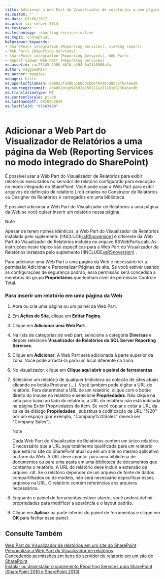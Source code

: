 ```yaml
---
title: Adicionar a Web Part do Visualizador de relatórios a uma página da Web (Reporting Services no modo integrado do SharePoint) | Microsoft Docs
ms.custom: ''
ms.date: 03/06/2017
ms.prod: sql-server-2014
ms.reviewer: ''
ms.technology: reporting-services-native
ms.topic: conceptual
helpviewer_keywords:
- SharePoint integration [Reporting Services], viewing reports
- Web Parts [Reporting Services]
- SharePoint integration [Reporting Services], Web Parts
- Report Viewer Web Part [Reporting Services]
ms.assetid: cac75345-2380-467d-a394-0a2140908a5a
author: maggiesMSFT
ms.author: maggies
manager: kfile
ms.openlocfilehash: d9b933fad8bc566b3cb0ef04303a85c5f034e620
ms.sourcegitcommit: ad4d92dce894592a259721a1571b1d8736abacdb
ms.translationtype: MT
ms.contentlocale: pt-BR
ms.lasthandoff: 08/04/2020
ms.locfileid: "87683404"
---
```

# <a name="add-the-report-viewer-web-part-to-a-web-page-reporting-services-in-sharepoint-integrated-mode"></a>Adicionar a Web Part do Visualizador de Relatórios a uma página da Web (Reporting Services no modo integrado do SharePoint)
  É possível usar a Web Part do Visualizador de Relatórios para exibir relatórios executados no servidor de relatório configurado para execução no modo integrado do SharePoint. Você pode usar a Web Part para exibir arquivos de definição de relatório (.rdl) criados no Construtor de Relatórios ou Designer de Relatórios e carregados em uma biblioteca.  
  
 É possível adicionar a Web Part do Visualizador de Relatórios a uma página da Web se você quiser inserir um relatório nessa página.  
  
> [!NOTE]  
>  Apesar de terem nomes idênticos, a Web Part do Visualizador de Relatórios instalada pelo suplemento [!INCLUDE[ssRSnoversion](../../includes/ssrsnoversion-md.md)] é diferente da Web Part do Visualizador de Relatórios incluída no arquivo RSWebParts.cab. As instruções neste tópico são específicas para a Web Part do Visualizador de Relatórios instalada pelo suplemento [!INCLUDE[ssRSnoversion](../../includes/ssrsnoversion-md.md)] .  
  
 Para adicionar uma Web Part a uma página da Web é necessário ter a permissão Adicionar e Personalizar Páginas de site. Se você estiver usando as configurações de segurança padrão, essa permissão será concedida a membros do grupo **Proprietários** que tenham nível de permissão Controle Total.  
  
### <a name="to-embed-a-report-in-a-web-page"></a>Para inserir um relatório em uma página da Web  
  
1.  Abra ou crie uma página ou um painel da Web Part.  
  
2.  Em **Ações do Site**, clique em **Editar Página**.  
  
3.  Clique em **Adicionar uma Web Part**.  
  
4.  Na lista de categorias de web part, selecione a categoria **Diversas** e depois selecione **Visualizador de Relatórios do SQL Server Reporting Services**.  
  
5.  Clique em **Adicionar**. A Web Part será adicionada à parte superior da zona. Você pode arrastá-la para um local diferente na zona.  
  
6.  No visualizador, clique em **Clique aqui abrir o painel de ferramentas**.  
  
7.  Selecione um relatório de qualquer biblioteca na coleção de sites atuais clicando no botão Procurar (**...**). Você também pode digitar a URL do relatório. Para determinar a URL de um relatório, clique com o botão direito do mouse no relatório e selecione **Propriedades**. Não clique na seta para baixo ao lado do relatório; a URL do relatório não está indicada na página Exibir Propriedades do item. Se você copiar e colar a URL da caixa de diálogo **Propriedades** , substitua a codificação de URL "%20" por um espaço (por exemplo, "Company%20Sales" deverá ser "Company Sales").  
  
    > [!NOTE]  
    >  Cada Web Part do Visualizador de Relatórios contém um único relatório. É necessário que a URL seja totalmente qualificada para um relatório que está no site do SharePoint atual ou em um site no mesmo aplicativo ou farm da Web. A URL deve apontar para uma biblioteca de documentos ou para uma pasta em uma biblioteca de documentos que contenha o relatório. A URL do relatório deve incluir a extensão de arquivo .rdl. Se o relatório depender de um arquivo de fonte de dados compartilhados ou de modelo, não será necessário especificar esses arquivos na URL. O relatório contém referências aos arquivos necessários.  
  
8.  Enquanto o painel de ferramentas estiver aberto, você poderá definir propriedades para modificar a aparência e o layout padrão.  
  
9. Clique em **Aplicar** na parte inferior do painel de ferramentas e clique em **OK** para fechar esse painel.  
  
## <a name="see-also"></a>Consulte Também  
 [Web Part do Visualizador de relatórios em um site do SharePoint](../report-viewer-web-part-on-a-sharepoint-site.md)   
 [Personalizar a Web Part do Visualizador de relatórios](../customize-the-report-viewer-web-part.md)   
 [Concedendo permissões em itens do servidor de relatório em um site do SharePoint](../security/granting-permissions-on-report-server-items-on-a-sharepoint-site.md)   
 [Instalar ou desinstalar o suplemento Reporting Services para SharePoint &#40;SharePoint 2010 e SharePoint 2013&#41;](../install-windows/install-or-uninstall-the-reporting-services-add-in-for-sharepoint.md)  
  
  
